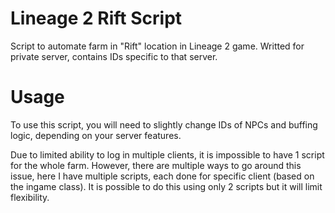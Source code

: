 # Lineage 2 Rift Script

Script to automate farm in "Rift" location in Lineage 2 game. Writted for private server, contains IDs specific to that server.

# Usage
To use this script, you will need to slightly change IDs of NPCs and buffing logic, depending on your server features.

Due to limited ability to log in multiple clients, it is impossible to have 1 script for the whole farm. However, there are multiple ways to go around this issue, here I have multiple scripts, each done for specific client (based on the ingame class).
It is possible to do this using only 2 scripts but it will limit flexibility.
